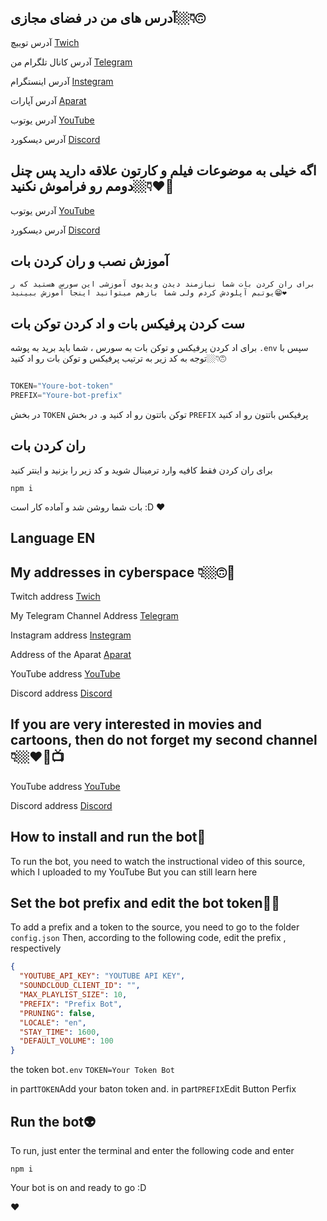 ## آدرس های من در فضای مجازی👇🏼🙃



آدرس توییچ [Twich](https://www.twitch.tv/sobhan_srza)
 
آدرس کانال تلگرام من [Telegram](https://t.me/SobhanSRZA)

آدرس اینستگرام [Instegram](https://www.instagram.com/srza._.gamer)
 
آدرس آپارات [Aparat](https://www.aparat.com/Sobhan.SRZA)

آدرس یوتوب [YouTube](https://b2n.ir/srza.-.gamer)

آدرس دیسکورد [Discord](https://discord.gg/YZyy4Th6NNz)

## اگه خیلی به موضوعات فیلم و کارتون علاقه دارید پس چنل دومم رو فراموش نکنید👇🏼❤🌹

آدرس یوتوب [YouTube](https://b2n.ir/srza._.action)

آدرس دیسکورد [Discord](https://discord.gg/pcYRw54xEP)

## آموزش نصب و ران کردن بات

`برای ران کردن بات شما نیازمند دیدن ویدیوی آموزشی این سورس هستید که ر یوتبم آپلودش کردم
ولی شما بازهم میتوانید اینجا آموزش ببینید😁❤`

## ست کردن پرفیکس بات و اد کردن توکن بات

برای اد کردن پرفیکس و توکن بات به سورس ، شما باید برید به پوشه 
`.env`
سپس با توجه به کد زیر به ترتیب پرفیکس و توکن بات رو اد کنید👇🏼🙃

```js

TOKEN="Youre-bot-token"
PREFIX="Youre-bot-prefix"
```

در بخش
`TOKEN`
توکن باتتون رو اد کنید و. در بخش 
`PREFIX`
پرفیکس باتتون رو اد کنید


## ران کردن بات

برای ران کردن فقط کافیه وارد ترمینال شوید و کد زیر را بزنید و اینتر کنید

`npm i`

بات شما روشن شد و آماده کار است
:D
❤




## Language EN

## My addresses in cyberspace 👇🏼🙃📡


Twitch address [Twich](https://www.twitch.tv/sobhan_srza)
 
My Telegram Channel Address [Telegram](https://t.me/SobhanSRZA)

Instagram address [Instegram](https://www.instagram.com/srza._.gamer)
 
Address of the Aparat [Aparat](https://www.aparat.com/Sobhan.SRZA)

YouTube address [YouTube](https://b2n.ir/srza.-.gamer)

 Discord address [Discord](https://discord.gg/YZyy4Th6NNz)



## If you are very interested in movies and cartoons, then do not forget my second channel 👇🏼❤🌹📺

YouTube address [YouTube](https://b2n.ir/srza._.action)

Discord address [Discord](https://discord.gg/pcYRw54xEP)




## How to install and run the bot🤖

To run the bot, you need to watch the instructional video of this source, which I uploaded to my YouTube
But you can still learn here



## Set the bot prefix and edit the bot token👻👾

To add a prefix and a token to the source, you need to go to the folder
`config.json`
Then, according to the following code, edit the prefix , respectively

```json
{
  "YOUTUBE_API_KEY": "YOUTUBE API KEY",
  "SOUNDCLOUD_CLIENT_ID": "",
  "MAX_PLAYLIST_SIZE": 10,
  "PREFIX": "Prefix Bot",
  "PRUNING": false,
  "LOCALE": "en",
  "STAY_TIME": 1600,
  "DEFAULT_VOLUME": 100
}
```
the token bot`.env`
```TOKEN=Your Token Bot```

in part`TOKEN`Add your baton token and. in part`PREFIX`Edit Button Perfix



## Run the bot👽

To run, just enter the terminal and enter the following code and enter

`npm i`

Your bot is on and ready to go
:D

❤
